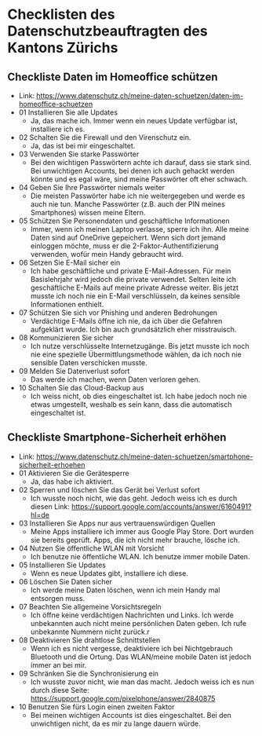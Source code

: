 # Checklisten des Datenschutzbeauftragten des Kantons Zürichs

## Checkliste Daten im Homeoffice schützen
 - Link: https://www.datenschutz.ch/meine-daten-schuetzen/daten-im-homeoffice-schuetzen
 - 01 Installieren Sie alle Updates
    - Ja, das mache ich. Immer wenn ein neues Update verfügbar ist, installiere ich es.
 - 02 Schalten Sie die Firewall und den Virenschutz ein.
    - Ja, das ist bei mir eingeschaltet.
 - 03 Verwenden Sie starke Passwörter
    - Bei den wichtigen Passwörtern achte ich darauf, dass sie stark sind. Bei unwichtigen Accounts, bei denen ich auch gehackt werden könnte und es egal wäre, sind meine Passwörter oft eher schwach.
 - 04 Geben Sie Ihre Passwörter niemals weiter
    - Die meisten Passwörter habe ich nie weitergegeben und werde es auch nie tun. Manche Passwörter (z.B. auch der PIN meines Smartphones) wissen meine Eltern.
 - 05 Schützen Sie Personendaten und geschäftliche Informationen
    - Immer, wenn ich meinen Laptop verlasse, sperre ich ihn. Alle meine Daten sind auf OneDrive gepeichert. Wenn sich dort jemand einloggen möchte, muss er die 2-Faktor-Authentifizierung verwenden, wofür mein Handy gebraucht wird.
 - 06 Setzen Sie E-Mail sicher ein
    - Ich habe geschäftliche und private E-Mail-Adressen. Für mein Basislehrjahr wird jedoch die private verwendet. Selten leite ich geschäftliche E-Mails auf meine private Adresse weiter. Bis jetzt musste ich noch nie ein E-Mail verschlüsseln, da keines sensible Informationen enthielt.
 - 07 Schützen Sie sich vor Phishing und anderen Bedrohungen
    - Verdächtige E-Mails öffne ich nie, da ich über die Gefahren aufgeklärt wurde. Ich bin auch grundsätzlich eher misstrauisch.
 - 08 Kommunizieren Sie sicher
    - Ich nutze verschlüsselte Internetzugänge. Bis jetzt musste ich noch nie eine spezielle Übermittlungsmethode wählen, da ich noch nie sensible Daten verschicken musste.
 - 09 Melden Sie Datenverlust sofort
    - Das werde ich machen, wenn Daten verloren gehen.
 - 10 Schalten Sie das Cloud-Backup aus
    - Ich weiss nicht, ob dies eingeschaltet ist. Ich habe jedoch noch nie etwas umgestellt, weshalb es sein kann, dass die automatisch eingeschaltet ist. 


## Checkliste Smartphone-Sicherheit erhöhen
 - Link: https://www.datenschutz.ch/meine-daten-schuetzen/smartphone-sicherheit-erhoehen
 - 01 Aktivieren Sie die Gerätesperre
    - Ja, das habe ich aktiviert.
 - 02 Sperren und löschen Sie das Gerät bei Verlust sofort
    - Ich wusste noch nicht, wie das geht. Jedoch weiss ich es durch diesen Link: https://support.google.com/accounts/answer/6160491?hl=de
 - 03 Installieren Sie Apps nur aus vertrauenswürdigen Quellen
    - Meine Apps installiere ich immer aus Google Play Store. Dort wurden sie bereits geprüft. Apps, die ich nicht mehr brauche, lösche ich.
 - 04 Nutzen Sie öffentliche WLAN mit Vorsicht
    - Ich benutze nie öffentliche WLAN. Ich benutze immer mobile Daten. 
 - 05 Installieren Sie Updates
    - Wenn es neue Updates gibt, installiere ich diese.
 - 06 Löschen Sie Daten sicher
    - Ich werde meine Daten löschen, wenn ich mein Handy mal entsorgen muss.
 - 07 Beachten Sie allgemeine Vorsichtsregeln
    - Ich öffne keine verdächtigen Nachrichten und Links. Ich werde unbekannten auch nicht meine persönlichen Daten geben. Ich rufe unbekannte Nummern nicht zurück.r
 - 08 Deaktivieren Sie drahtlose Schnittstellen
    - Wenn ich es nicht vergesse, deaktiviere ich bei Nichtgebrauch Bluetooth und die Ortung. Das WLAN/meine mobile Daten ist jedoch immer an bei mir.
 - 09 Schränken Sie die Synchronisierung ein
    - Ich wusste zuvor nicht, wie man das macht. Jedoch weiss ich es nun durch diese Seite: https://support.google.com/pixelphone/answer/2840875
 - 10 Benutzen Sie fürs Login einen zweiten Faktor
    - Bei meinen wichtigen Accounts ist dies eingeschaltet. Bei den unwichtigen nicht, da es mir zu lange dauern würde.
